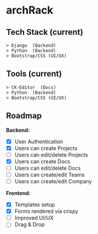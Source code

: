 # archRack

##  Tech Stack (current)
```
> Django  (Backend)
> Python  (Backend)
> Bootstrap/CSS (UI/UX)
```

##  Tools (current)
```
> CK-Editor  (Docs)
> Python  (Backend)
> Bootstrap/CSS (UI/UX)
```

## Roadmap

**Backend:**
- [x] User Authentication
- [x] Users can create Projects
- [ ] Users can edit/delete Projects
- [x] Users can create Docs
- [ ] Users can edit/delete Docs
- [ ] Users can create/edit Teams
- [ ] Users can create/edit Company

**Frontend:**
- [x] Templates setup
- [x] Forms rendered via crispy
- [ ] Improved UI/UX
- [ ] Drag & Drop
